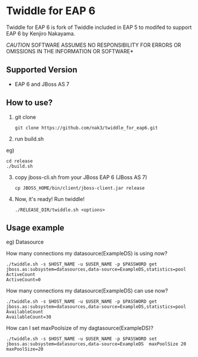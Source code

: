 Twiddle for EAP 6
===========================

Twiddle for EAP 6 is fork of Twiddle included in EAP 5 to modifed to support EAP 6 by Kenjiro Nakayama. 

*CAUTION*
SOFTWARE ASSUMES NO RESPONSIBILITY FOR ERRORS OR OMISSIONS IN THE INFORMATION OR SOFTWARE*

Supported Version
---------------------------
* EAP 6 and JBoss AS 7

How to use?
--------------------------

1. git clone 

    `git clone https://github.com/nak3/twiddle_for_eap6.git`

2. run build.sh

eg)
    
    cd release
    ./build.sh

3. copy jboss-cli.sh from your JBoss EAP 6 (JBoss AS 7)

    `cp JBOSS_HOME/bin/client/jboss-client.jar release`

4. Now, it's ready! Run twiddle!

    `./RELEASE_DIR/twiddle.sh <options>`


Usage example
--------------------------

eg) Datasource

How many connections my datasource(ExampleDS) is using now?

    ./twiddle.sh -s $HOST_NAME -u $USER_NAME -p $PASSWORD get jboss.as:subsystem=datasources,data-source=ExampleDS,statistics=pool ActiveCount
    ActiveCount=0

How many connections my datasource(ExampleDS) can use now? 

    ./twiddle.sh -s $HOST_NAME -u $USER_NAME -p $PASSWORD get jboss.as:subsystem=datasources,data-source=ExampleDS,statistics=pool AvailableCount
    AvailableCount=30

How can I set maxPoolsize of my dagtasource(ExampleDS)?

    ./twiddle.sh -s $HOST_NAME -u $USER_NAME -p $PASSWORD set jboss.as:subsystem=datasources,data-source=ExampleDS  maxPoolSize 20
    maxPoolSize=20
